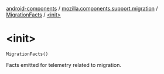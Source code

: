 [android-components](../../index.md) / [mozilla.components.support.migration](../index.md) / [MigrationFacts](index.md) / [&lt;init&gt;](./-init-.md)

# &lt;init&gt;

`MigrationFacts()`

Facts emitted for telemetry related to migration.

